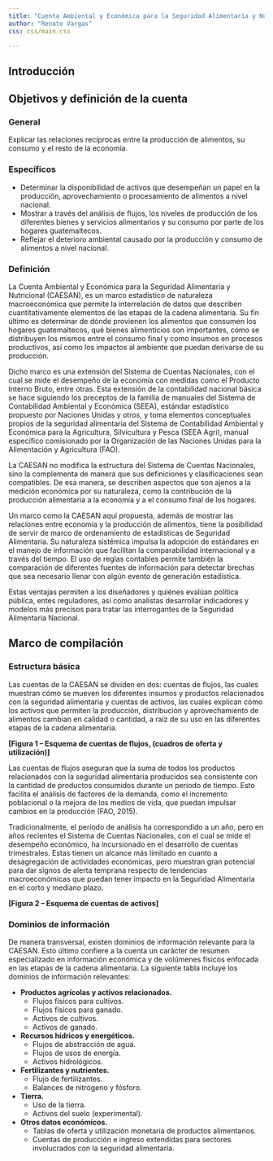 ```yaml
---
title: "Cuenta Ambiental y Económica para la Seguridad Alimentaria y Nutricional"
author: "Renato Vargas"
css: css/main.css

---
```


<!-- date: "2016-02-02T10:43:08-06:00" -->
<!--  

## PANDOC syntax for the creation of the html file and docx
pandoc -f markdown -t html5 --toc -s ./docs/informe.md -o ./gh-pages/index.html && pandoc -f markdown -t docx --toc -s ./docs/informe.md -o ./gh-pages/descargas/caesan.docx
This is new.
-->

## Introducción




## Objetivos y definición de la cuenta

### General

Explicar las relaciones recíprocas entre la producción de alimentos, su consumo y el resto de la economía.

### Específicos

* Determinar la disponibilidad de activos que desempeñan un papel en la producción, aprovechamiento o procesamiento de alimentos a nivel nacional.
* Mostrar a través del análisis de flujos, los niveles de producción de los diferentes bienes y servicios alimentarios y su consumo por parte de los hogares guatemaltecos.
* Reflejar el deterioro ambiental causado por la producción y consumo de alimentos a nivel nacional.

### Definición

La Cuenta Ambiental y Económica para la Seguridad Alimentaria y Nutricional (CAESAN), es un marco estadístico de naturaleza macroeconómica que permite la interrelación de datos que describen cuantitativamente elementos de las etapas de la cadena alimentaria. Su fin último es determinar de dónde provienen los alimentos que consumen los hogares guatemaltecos, qué bienes alimenticios son importantes, cómo se distribuyen los mismos entre el consumo final y como insumos en procesos productivos, así como los impactos al ambiente que puedan derivarse de su producción.

Dicho marco es una extensión del Sistema de Cuentas Nacionales, con el cual se mide el desempeño de la economía con medidas como el Producto Interno Bruto, entre otras. Esta extensión de la contabilidad nacional básica se hace siguiendo los preceptos de la familia de manuales del Sistema de Contabilidad Ambiental y Económica (SEEA), estándar estadístico propuesto por Naciones Unidas y otros, y toma elementos conceptuales propios de la seguridad alimentaria del Sistema de Contabilidad Ambiental y Económica para la Agricultura, Silvicultura y Pesca (SEEA Agri), manual específico comisionado por la Organización de las Naciones Unidas para la Alimentación y Agricultura (FAO).

La CAESAN no modifica la estructura del Sistema de Cuentas Nacionales, sino la complementa de manera que sus definiciones y clasificaciones sean compatibles. De esa manera, se describen aspectos que son ajenos a la medición económica por su naturaleza, como la contribución de la producción alimentaria a la economía y a el consumo final de los hogares.

Un marco como la CAESAN aquí propuesta, además de mostrar las relaciones entre economía y la producción de alimentos, tiene la posibilidad de servir de marco de ordenamiento de estadísticas de Seguridad Alimentaria. Su naturaleza sistémica impulsa la adopción de estándares en el manejo de información que facilitan la comparabilidad internacional y a través del tiempo. El uso de reglas contables permite también la comparación de diferentes fuentes de información para detectar brechas que sea necesario llenar con algún evento de generación estadística.

Estas ventajas permiten a los diseñadores y quiénes evalúan política pública, entes reguladores, así como analistas desarrollar indicadores y modelos más precisos para tratar las interrogantes de la Seguridad Alimentaria Nacional.

## Marco de compilación

### Estructura básica

Las cuentas de la CAESAN se dividen en dos: cuentas de flujos, las cuales muestran cómo se mueven los diferentes insumos y productos relacionados con la seguridad alimentaria y cuentas de activos, las cuales explican cómo los activos que permiten la producción, distribución y aprovechamiento de alimentos cambian en calidad o cantidad, a raíz de su uso en las diferentes etapas de la cadena alimentaria.

**[Figura 1 – Esquema de cuentas de flujos, (cuadros de oferta y utilización)]**

Las cuentas de flujos aseguran que la suma de todos los productos relacionados con la seguridad alimentaria producidos sea consistente con la cantidad de productos consumidos durante un período de tiempo. Esto facilita el análisis de factores de la demanda, como el incremento poblacional o la mejora de los medios de vida, que puedan impulsar cambios en la producción (FAO, 2015).

Tradicionalmente, el período de análisis ha correspondido a un año, pero en años recientes el Sistema de Cuentas Nacionales, con el cual se mide el desempeño económico, ha incursionado en el desarrollo de cuentas trimestrales. Estas tienen un alcance más limitado en cuanto a desagregación de actividades económicas, pero muestran gran potencial para dar signos de alerta temprana respecto de tendencias macroeconómicas que puedan tener impacto en la Seguridad Alimentaria en el corto y mediano plazo.

**[Figura 2 – Esquema de cuentas de activos]**

### Dominios de información

De manera transversal, existen dominios de información relevante para la CAESAN. Esto último confiere a la cuenta un carácter de resumen especializado en información económica y de volúmenes físicos enfocada en las etapas de la cadena alimentaria. La siguiente tabla incluye los dominios de información relevantes:

* **Productos agrícolas y activos relacionados.**
    * Flujos físicos para cultivos.
    * Flujos físicos para ganado.
    * Activos de cultivos.
    * Activos de ganado.
* **Recursos hídricos y energéticos.**
    * Flujos de abstracción de agua.
    * Flujos de usos de energía.
    * Activos hidrológicos.
* **Fertilizantes y nutrientes.**
    * Flujo de fertilizantes.
    * Balances de nitrógeno y fósforo.
* **Tierra.**
    * Uso de la tierra.
    * Activos del suelo (experimental).
* **Otros datos económicos.**
    * Tablas de oferta y utilización monetaria de productos alimentarios.
    * Cuentas de producción e ingreso extendidas para sectores involucrados con la seguridad alimentaria.
